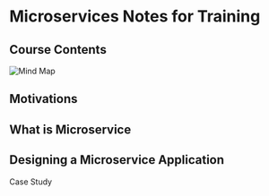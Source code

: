 # Microservices Notes for Training

## Course Contents
![Mind Map](https://github.com/pratikdas/MSA_Training_Jul_20/blob/master/_assets/images/Microservice-MindMap.png)

## Motivations


## What is Microservice

## Designing a Microservice Application
Case Study